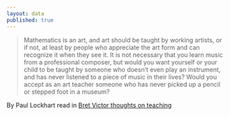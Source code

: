 ```yaml
---
layout: data
published: true
---
```


> Mathematics is an art, and art should be taught by working artists, or if not, at least by people who appreciate the art form and can recognize it when they see it. It is not necessary that you learn music from a professional composer, but would you want yourself or your child to be taught by someone who doesn’t even play an instrument, and has never listened to a piece of music in their lives? Would you accept as an art teacher someone who has never picked up a pencil or stepped foot in a museum?

By Paul Lockhart read in [Bret Victor thoughts on teaching](http://worrydream.com/SomeThoughtsOnTeaching/)
